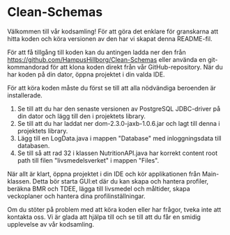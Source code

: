 # Clean-Schemas

Välkommen till vår kodsamling! För att göra det enklare för granskarna att hitta koden och köra versionen av den har vi skapat denna README-fil.

För att få tillgång till koden kan du antingen ladda ner den från https://github.com/HampusHillborg/Clean-Schemas eller använda en git-kommandorad för att klona koden direkt från vår GitHub-repository. När du har koden på din dator, öppna projektet i din valda IDE.

För att köra koden måste du först se till att alla nödvändiga beroenden är installerade. 
1. Se till att du har den senaste versionen av PostgreSQL JDBC-driver på din dator och lägg till den i projektets library.
2. Se till att du har laddat ner dom-2.3.0-jaxb-1.0.6.jar och lagt till denna i projektets library.
3. Lägg till en LogData.java i mappen "Database" med inloggningsdata till databasen.
4. Se till så att rad 32 i klassen NutritionAPI.java har korrekt content root path till filen "livsmedelsverket" i mappen "Files".

När allt är klart, öppna projektet i din IDE och kör applikationen från Main-klassen. Detta bör starta GUI:et där du kan skapa och hantera profiler, beräkna BMR och TDEE, lägga till livsmedel och måltider, skapa veckoplaner och hantera dina profilinställningar.

Om du stöter på problem med att köra koden eller har frågor, tveka inte att kontakta oss. Vi är glada att hjälpa till och se till att du får en smidig upplevelse av vår kodsamling.
